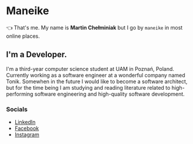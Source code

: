 #  **Maneike**
👈 That's me. My name is **Martin Chełminiak** but I go by `maneike` in most online places.

## I'm a Developer.
I'm a third-year computer science student at UAM in Poznań, Poland. Currently working as a software engineer at a wonderful company named Tonik. Somewhen in the future I would like to become a software architect, but for the time being I am studying and reading literature related to high-performing software engineering and high-quality software development.

### Socials
 - [LinkedIn](https://www.linkedin.com/in/martin-che%C5%82miniak-357985176/)
 - [Facebook](https://www.facebook.com/maneike/) 
 - [Instagram](https://www.instagram.com/maneike/)
